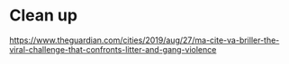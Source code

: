 
# Clean up

https://www.theguardian.com/cities/2019/aug/27/ma-cite-va-briller-the-viral-challenge-that-confronts-litter-and-gang-violence
